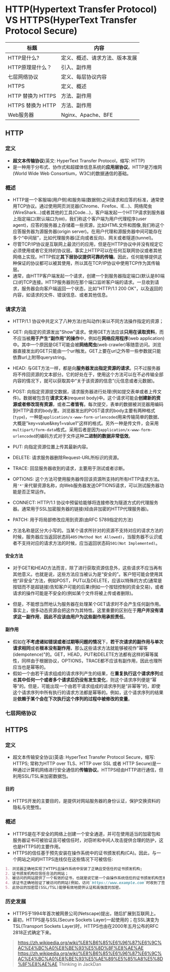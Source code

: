 # HTTP(Hypertext Transfer Protocol) VS HTTPS(HyperText Transfer Protocol Secure)

| 标题 | 内容 |
| --- | --- |
| HTTP是什么? | 定义、概述、请求方法、版本发展 |
| HTTP原理是什么？| 引入、副作用 |
| 七层网络协议 | 定义、每层协议内容 |
| HTTPS | 定义、概述 |
| HTTP 替换为 HTTPS | 方法、副作用 |
| HTTPS 替换为 HTTP | 方法、副作用 |
| Web服务器 | Nginx、Apache、BFE |

## HTTP

### 定义
- **超文本传输协议**(英文: HyperText Transfer Protocol，缩写: HTTP)
- 是一种用于分布式、协作式和超媒体信息系统的**应用层协议**。HTTP是万维网(World Wide Web Consortium，W3C)的数据通信的基础。


### 概述

- HTTP是一个客服端(用户侧)和服务端(数据侧)之间请求和应答的标准，通常使用TCP协议。通过使用网页浏览器(Chrome、Firefox、IE...)、网络爬虫(WireShark...)或者其他的工具(Code...)，客户端发起一个HTTP请求到服务器上指定端口(默认端口为`80`)，我们称这个客户端为用户代理程序(user agent)，应答的服务器上存储着一些资源，比如HTML文件和图像,我们称这个应答服务器为源服务器(origin server)。在用户代理和源服务器中间可能存在多个“中间层”，比如代理服务器(正向或者反向)、网关或者隧道(tunnel)。
- 尽管TCP/IP协议是互联网上最流行的应用，但是在HTTP协议中并没有规定它必须使用或者它支持的协议层。事实上HTTP可以在任何互联网协议或者其他网络上实现。HTTP假定**其下层协议提供可靠的传输**。因此，任何能够提供这种保证的协议都可以被其使用，所以其在TCP/IP协议中使用TCP作为其传输层。
- 通常，由HTTP客户端发起一个请求，创建一个到服务器指定端口(默认是80端口)的TCP连接。HTTP服务器则在那个端口监听客户端的请求。一旦收到请求，服务器会向客户端返回一个状态，比如"HTTP/1.1 200 OK"，以及返回的内容，如请求的文件、错误信息、或者其他信息。

### 请求方法
- HTTP/1.1 协议中共定义了八种方法(也叫动作)来以不同方法操作指定的资源；

- GET: 向指定的资源发出"Show"请求。使用GET方法应该**只用在读取资料**，而不应当被**用于产生“副作用”的操作**中，例如在**网络应用程序**(web application)中。其中一个原因是GET可能会被**网络爬虫**(web crawler)等随意访问。浏览器直接发出的GET只能由一个url触发。GET上要在url之外带一些参数就只能依靠url上附带querystring。
- HEAD: 与GET方法一样，都是向**服务器发出指定资源的请求**。只不过服务器将不传回资源的文本部分。它的好处在于，使用这个方法可以在不必传输全部内容的情况下，就可以获取其中“关于该资源的信息”(元信息或者元数据)。
- POST: 向指定资源提交数据，请求服务器进行处理(例如提交表单或者上传文件)。数据被包含在**请求文本**(request body)中。这个请求可能会**创建新的资源或者修改现有资源**，或者**二者皆有**。每次提交，表单的数据被浏览器用编码到HTTP请求的body里。浏览器发出的POST请求的body主要有两种格式(`type`)，一种是`application/x-www-form-urlencoded`用来传输简单的数据、大概是"key=value&key1=value1"这样的格式。另外一种是传文件，会采用`multipart/form-data`格式。采用后者是因为`application/x-www-form-urlencoded`的编码方式对于文件这种**二进制的数据非常低效**。
- PUT: 向指定资源位置上传其最新内容。
- DELETE: 请求服务器删除Request-URL所标识的资源。
- TRACE: 回显服务器收到的请求，主要用于测试或者诊断。
- OPTIONS: 这个方法可使用服务器传回该资源所支持的所有HTTP请求方法。用`'*'`来代替资源名称，向Web服务器发送OPTIONS请求，可以测试服务器功能是否正常运作。
- CONNECT: HTTP/1.1 协议中预留给能够将连接修改为隧道方式的代理服务器。通常用于SSL加密服务器的链接(经由非加密的HTTP代理服务器)。
- PATCH: 用于将局部修改应用到资源(由RFC 5789指定的方法)
- 方法名称是区分大小写的。当某个请求所针对的资源不支持对应的请求方法的时候，服务器应当返回状态码`405(Method Not Allowed)`，当服务器不认识或者不支持对应的请求方法的时候，应当返回状态码`501(Not Implemented)`。

#### 安全方法

- 对于GET和HEAD方法而言，除了进行获取资源信息外，这些请求不应当再有其他意义。也就是说，这些方法应当被认为是“安全的”。客户短可能会使用其他“非安全”方法，例如POST，PUT以及DELETE，应该以特殊的方式(通常是按钮而不是超链接)告知客户可能的后果(例如一个按钮控制的资金交易)，或者请求的操作可能是不安全的(例如某个文件将被上传或者删除)。

- 但是，不能想当然地认为服务器在处理某个GET请求时不会产生任何副作用。事实上，很多动态资源会把这作为其特性。这里重要的区别在于**用户并没有请求这一副作用**，**因此不应该由用户为这些副作用承担责任**。

#### 副作用
- 假如在**不考虑诸如错误或者过期等问题的情况**下，**若干次请求的副作用与单次请求相同**或者**根本没有副作用**，那么这些请求方法就能够被视作"幂等(idempotence)"的。GET，HEAD，PUT和DELETE方法都有这样的幂等属性，同样由于根据协议，OPTIONS，TRACE都不应该有副作用，因此也理所应当也是幂等的。
- 假如一个由若干请求组成的请求序列产生的结果，在**重复执行这个请求序列**或者**其中任何一个或者多个请求后仍没有发生变化**，则这个请求序列便是“幂等”的。但是，可能出现一个由若干请求组成的请求序列是“非幂等”的，即使这个请求序列中所有执行的请求方法都是幂等的。例如，这个请求序列的结果是**依赖于某个会在下次执行这个序列的过程中被修改的变量**。 

### 七层网络协议

## HTTPS

### 定义
- 超文本传输安全协议(英语: HyperText Transfer Protocol Secure，缩写: HTTPS; 常称为HTTP over TLS、HTTP over SSL 或者 HTTP Secure)是一种通过计算机网络进行安全通信的**传输协议**。HTTPS经由HTTP进行通信，但利用SSL/TSL来加密数据包。
#### 目的
- HTTPS开发的主要目的，是提供对网站服务器的身份认证，保护交换资料的隐私与完整性。

### 概述

- HTTPS是在不安全的网络上创建一个安全通道，并可在使用适当的加密包和服务器证书可被验证且可被信任时，对窃听和中间人攻击提供合理的防护，这也是HTTPS的主要作用。
- HTTPS的信任基于预先安装在操作系统中的证书颁发机构(CA)。因此，与一个网站之间的HTTPS连线仅在这些情况下可被信任:

```md
1. 浏览器正确地实现了HTTPS且操作系统中安装了正确且受信任的证书颁发机构;
2. 证书颁发机构仅信任合法的网站；
3. 被访问的网站提供了一个有效的证书，也就是说它是一个由操作系统信任的证书颁发机构签发的(大部分浏览器会对于无效的证书发出警告)
4. 该证书正确地验证了被访问的网站(例如，访问`https://www.example.com`时收到了签发给`example.com`而不是其他域名的证书)；
5. 此协议的加密层(SSL/TSL)能够有效地提供认证和高强度的加密。
```

### 历史发展
- HTTPS于1994年首次被网景公司(Netscape)提出，随后扩展到互联网上。
- 最初，HTTPS是与SSL(Secure Sockets Layer)一起使用的；在SSL演变为TSL(Transport Sockets Layer)时，HTTPS也由在2000年五月公布的RFC 2818正式确定下来。

> https://zh.wikipedia.org/wiki/%E8%B6%85%E6%96%87%E6%9C%AC%E4%BC%A0%E8%BE%93%E5%8D%8F%E8%AE%AE
> https://zh.wikipedia.org/wiki/%E8%B6%85%E6%96%87%E6%9C%AC%E4%BC%A0%E8%BE%93%E5%AE%89%E5%85%A8%E5%8D%8F%E8%AE%AE
> Thinking in JackDan